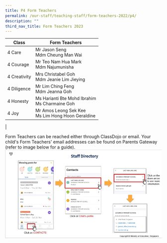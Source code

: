 ```yaml
---
title: P4 Form Teachers
permalink: /our-staff/teaching-staff/form-teachers-2022/p4/
description: ""
third_nav_title: Form Teachers 2023
---
```

| Class| Form Teachers | 
| -------- | -------- |
| 4 Care     | Mr Jason Seng <br> Mdm Cheung Man Wai   |
| 4 Courage | Mr Teo Nam Hua Mark<br> Mdm Najumunisha  |
| 4 Creativity | Mrs Christabel Goh <br>Mdm Jeanie Lim Jieying |
| 4 Diligence | Mr Lim Ching Feng <br> Mdm Jeanna Goh | 
| 4 Honesty | Ms Harianti Bte Mohd Ibrahim <br>Ms Charmaine Goh  | 
| 4 Joy | Mr Amos Leong Sek Kee <br>Ms Lim Hong Hoon Geraldine | 
|

Form Teachers can be reached either through ClassDojo or email. Your child's Form Teachers' email addresses can be found on Parents Gateway (refer to image below for a guide).
![](/images/PG-contacts2.jpg)